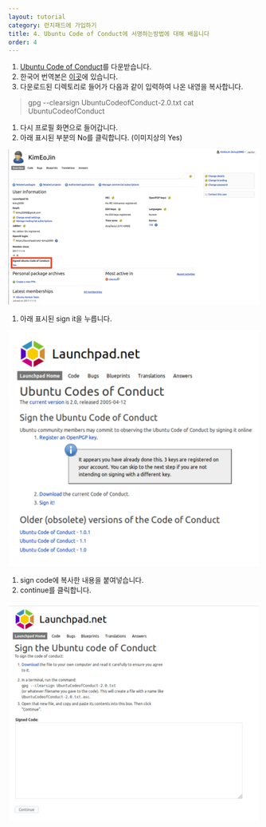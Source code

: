```yaml
---
layout: tutorial
category: 런치패드에 가입하기
title: 4. Ubuntu Code of Conduct에 서명하는방법에 대해 배웁니다
order: 4
---
```

1. [Ubuntu Code of Conduct](https://launchpad.net/codeofconduct/2.0/+download)를 다운받습니다.
1. 한국어 번역본은 [이곳](https://wiki.ubuntu-kr.org/index.php/Ubuntu-code-of-conduct)에 있습니다.
1. 다운로드된 디렉토리로 들어가 다음과 같이 입력하여 나온 내영을 복사합니다.

> gpg --clearsign UbuntuCodeofConduct-2.0.txt
> cat UbuntuCodeofConduct

1. 다시 프로필 화면으로 들어갑니다.
1. 아래 표시된 부분의 No를 클릭합니다. (이미지상의 Yes)

![user page](img/user_page1.PNG)

1. 아래 표시된 sign it을 누릅니다.

![sign it](img/sign_it.PNG)


1. sign code에 복사한 내용을 붙여넣습니다.
1. continue를 클릭합니다.

![paste](img/paste.PNG)
